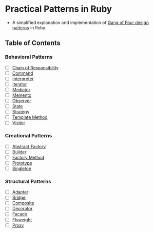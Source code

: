 # Practical Patterns in Ruby

* A simplified explanation and implementation of [Gang of Four design patterns](https://en.wikipedia.org/wiki/Design_Patterns) in Ruby.

## Table of Contents

### Behavioral Patterns

* [ ] [Chain of Responsibility](https://github.com/SentinelWarren/patterns-in-ools/tree/main/lib/behavioral/chain_of_responsibility.rb)
* [ ] [Command](https://github.com/SentinelWarren/patterns-in-ools/tree/main/lib/behavioral/command.rb)
* [ ] [Interpreter](https://github.com/SentinelWarren/patterns-in-ools/tree/main/lib/behavioral/interpreter.rb)
* [ ] [Iterator](https://github.com/SentinelWarren/patterns-in-ools/tree/main/lib/behavioral/iterator.rb)
* [ ] [Mediator](https://github.com/SentinelWarren/patterns-in-ools/tree/main/lib/behavioral/mediator.rb)
* [ ] [Memento](https://github.com/SentinelWarren/patterns-in-ools/tree/main/lib/behavioral/memento.rb)
* [ ] [Observer](https://github.com/SentinelWarren/patterns-in-ools/tree/main/lib/behavioral/observer.rb)
* [ ] [State](https://github.com/SentinelWarren/patterns-in-ools/tree/main/lib/behavioral/state.rb)
* [ ] [Strategy](https://github.com/SentinelWarren/patterns-in-ools/tree/main/lib/behavioral/strategy.rb)
* [ ] [Template Method](https://github.com/SentinelWarren/patterns-in-ools/tree/main/lib/behavioral/template_method.rb)
* [ ] [Visitor](https://github.com/SentinelWarren/patterns-in-ools/tree/main/lib/behavioral/visitor.rb)

### Creational Patterns

* [ ] [Abstract Factory](https://github.com/SentinelWarren/patterns-in-ools/tree/main/lib/creational/abstract_factory.rb)
* [ ] [Builder](https://github.com/SentinelWarren/patterns-in-ools/tree/main/lib/creational/builder.rb)
* [ ] [Factory Method](https://github.com/SentinelWarren/patterns-in-ools/tree/main/lib/creational/factory_method.rb)
* [ ] [Prototype](https://github.com/SentinelWarren/patterns-in-ools/tree/main/lib/creational/prototype.rb)
* [ ] [Singleton](https://github.com/SentinelWarren/patterns-in-ools/tree/main/lib/creational/singleton.rb)

### Structural Patterns

* [ ] [Adapter](https://github.com/SentinelWarren/patterns-in-ools/tree/main/lib/structural/adapter.rb)
* [ ] [Bridge](https://github.com/SentinelWarren/patterns-in-ools/tree/main/lib/structural/bridge.rb)
* [ ] [Composite](https://github.com/SentinelWarren/patterns-in-ools/tree/main/lib/structural/composite.rb)
* [ ] [Decorator](https://github.com/SentinelWarren/patterns-in-ools/tree/main/lib/structural/decorator.rb)
* [ ] [Facade](https://github.com/SentinelWarren/patterns-in-ools/tree/main/lib/structural/facade.rb)
* [ ] [Flyweight](https://github.com/SentinelWarren/patterns-in-ools/tree/main/lib/structural/flyweight.rb)
* [ ] [Proxy](https://github.com/SentinelWarren/patterns-in-ools/tree/main/lib/structural/proxy.rb)

